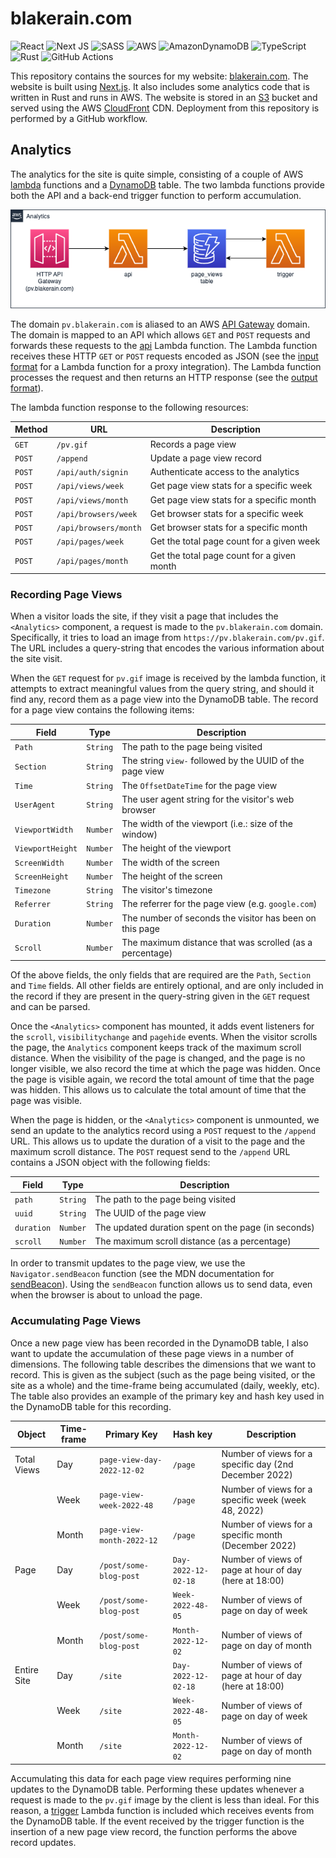 # blakerain.com

![React](https://img.shields.io/badge/react-%2320232a.svg?style=for-the-badge&logo=react&logoColor=%2361DAFB)
![Next JS](https://img.shields.io/badge/Next-black?style=for-the-badge&logo=next.js&logoColor=white)
![SASS](https://img.shields.io/badge/SASS-hotpink.svg?style=for-the-badge&logo=SASS&logoColor=white)
![AWS](https://img.shields.io/badge/AWS-%23FF9900.svg?style=for-the-badge&logo=amazon-aws&logoColor=white)
![AmazonDynamoDB](https://img.shields.io/badge/DynamoDB-4053D6?style=for-the-badge&logo=Amazon%20DynamoDB&logoColor=white)
![TypeScript](https://img.shields.io/badge/typescript-%23007ACC.svg?style=for-the-badge&logo=typescript&logoColor=white)
![Rust](https://img.shields.io/badge/rust-%23000000.svg?style=for-the-badge&logo=rust&logoColor=white)
![GitHub Actions](https://img.shields.io/badge/github%20actions-%232671E5.svg?style=for-the-badge&logo=githubactions&logoColor=white)

This repository contains the sources for my website: [blakerain.com]. The website is built using [Next.js]. It also
includes some analytics code that is written in Rust and runs in AWS. The website is stored in an [S3] bucket and served
using the AWS [CloudFront] CDN. Deployment from this repository is performed by a GitHub workflow.

## Analytics

The analytics for the site is quite simple, consisting of a couple of AWS [lambda] functions and a [DynamoDB] table. The
two lambda functions provide both the API and a back-end trigger function to perform accumulation.

![Layout](https://github.com/BlakeRain/blakerain.com/blob/main/public/content/site-analytics/analytics-layout.drawio.png?raw=true)

The domain `pv.blakerain.com` is aliased to an AWS [API Gateway] domain. The domain is mapped to an API which allows
`GET` and `POST` requests and forwards these requests to the [api] Lambda function. The Lambda function receives these
HTTP `GET` or `POST` requests encoded as JSON (see the [input format] for a Lambda function for a proxy integration).
The Lambda function processes the request and then returns an HTTP response (see the [output format]).

The lambda function response to the following resources:

| Method | URL                   | Description                                |
|--------|-----------------------|--------------------------------------------|
| `GET`  | `/pv.gif`             | Records a page view                        |
| `POST` | `/append`             | Update a page view record                  |
| `POST` | `/api/auth/signin`    | Authenticate access to the analytics       |
| `POST` | `/api/views/week`     | Get page view stats for a specific week    |
| `POST` | `/api/views/month`    | Get page view stats for a specific month   |
| `POST` | `/api/browsers/week`  | Get browser stats for a specific week      |
| `POST` | `/api/browsers/month` | Get browser stats for a specific month     |
| `POST` | `/api/pages/week`     | Get the total page count for a given week  |
| `POST` | `/api/pages/month`    | Get the total page count for a given month |

### Recording Page Views

When a visitor loads the site, if they visit a page that includes the `<Analytics>` component, a request is made to the
`pv.blakerain.com` domain. Specifically, it tries to load an image from `https://pv.blakerain.com/pv.gif`. The URL
includes a query-string that encodes the various information about the site visit.

When the `GET` request for `pv.gif` image is received by the lambda function, it attempts to extract meaningful values
from the query string, and should it find any, record them as a page view into the DynamoDB table. The record for a page
view contains the following items:

| Field            | Type     | Description                                              |
|------------------|----------|----------------------------------------------------------|
| `Path`           | `String` | The path to the page being visited                       |
| `Section`        | `String` | The string `view-` followed by the UUID of the page view |
| `Time`           | `String` | The `OffsetDateTime` for the page view                   |
| `UserAgent`      | `String` | The user agent string for the visitor's web browser      |
| `ViewportWidth`  | `Number` | The width of the viewport (i.e.: size of the window)     |
| `ViewportHeight` | `Number` | The height of the viewport                               |
| `ScreenWidth`    | `Number` | The width of the screen                                  |
| `ScreenHeight`   | `Number` | The height of the screen                                 |
| `Timezone`       | `String` | The visitor's timezone                                   |
| `Referrer`       | `String` | The referrer for the page view (e.g. `google.com`)       |
| `Duration`       | `Number` | The number of seconds the visitor has been on this page  |
| `Scroll`         | `Number` | The maximum distance that was scrolled (as a percentage) |

Of the above fields, the only fields that are required are the `Path`, `Section` and `Time` fields. All other fields are
entirely optional, and are only included in the record if they are present in the query-string given in the `GET`
request and can be parsed.

Once the `<Analytics>` component has mounted, it adds event listeners for the `scroll`, `visibilitychange` and
`pagehide` events. When the visitor scrolls the page, the `Analytics` component keeps track of the maximum scroll
distance. When the visibility of the page is changed, and the page is no longer visible, we also record the time at
which the page was hidden. Once the page is visible again, we record the total amount of time that the page was hidden.
This allows us to calculate the total amount of time that the page was visible.

When the page is hidden, or the `<Analytics>` component is unmounted, we send an update to the analytics record using a
`POST` request to the `/append` URL. This allows us to update the duration of a visit to the page and the maximum scroll
distance. The `POST` request send to the `/append` URL contains a JSON object with the following fields:

| Field      | Type     | Description                                         |
|------------|----------|-----------------------------------------------------|
| `path`     | `String` | The path to the page being visited                  |
| `uuid`     | `String` | The UUID of the page view                           |
| `duration` | `Number` | The updated duration spent on the page (in seconds) |
| `scroll`   | `Number` | The maximum scroll distance (as a percentage)       |

In order to transmit updates to the page view, we use the `Navigator.sendBeacon` function (see the MDN documentation for
[sendBeacon]). Using the `sendBeacon` function allows us to send data, even when the browser is about to unload the
page.

### Accumulating Page Views

Once a new page view has been recorded in the DynamoDB table, I also want to update the accumulation of these page
views in a number of dimensions. The following table describes the dimensions that we want to record. This is given as
the subject (such as the page being visited, or the site as a whole) and the time-frame being accumulated (daily, weekly,
etc). The table also provides an example of the primary key and hash key used in the DynamoDB table for this recording.

| Object      | Time-frame | Primary Key                | Hash key            | Description                                            |
|-------------|------------|----------------------------|---------------------|--------------------------------------------------------|
| Total Views | Day        | `page-view-day-2022-12-02` | `/page`             | Number of views for a specific day (2nd December 2022) |
|             | Week       | `page-view-week-2022-48`   | `/page`             | Number of views for a specific week (week 48, 2022)    |
|             | Month      | `page-view-month-2022-12`  | `/page`             | Number of views for a specific month (December 2022)   |
| Page        | Day        | `/post/some-blog-post`     | `Day-2022-12-02-18` | Number of views of page at hour of day (here at 18:00) |
|             | Week       | `/post/some-blog-post`     | `Week-2022-48-05`   | Number of views of page on day of week                 |
|             | Month      | `/post/some-blog-post`     | `Month-2022-12-02`  | Number of views of page on day of month                |
| Entire Site | Day        | `/site`                    | `Day-2022-12-02-18` | Number of views of page at hour of day (here at 18:00) |
|             | Week       | `/site`                    | `Week-2022-48-05`   | Number of views of page on day of week                 |
|             | Month      | `/site`                    | `Month-2022-12-02`  | Number of views of page on day of month                |

Accumulating this data for each page view requires performing nine updates to the DynamoDB table. Performing these
updates whenever a request is made to the `pv.gif` image by the client is less than ideal. For this reason, a [trigger]
Lambda function is included which receives events from the DynamoDB table. If the event received by the trigger function
is the insertion of a new page view record, the function performs the above record updates.

[blakerain.com]: https://blakerain.com
[next.js]: https://nextjs.org
[s3]: https://aws.amazon.com/s3/
[cloudfront]: https://aws.amazon.com/cloudfront/
[lambda]: https://aws.amazon.com/lambda/
[dynamodb]: https://aws.amazon.com/dynamodb/
[api gateway]: https://aws.amazon.com/api-gateway/
[api]: https://github.com/BlakeRain/blakerain.com/blob/main/lambda/src/bin/api.rs
[trigger]: https://github.com/BlakeRain/blakerain.com/blob/main/lambda/src/bin/trigger.rs
[input format]: https://docs.aws.amazon.com/apigateway/latest/developerguide/set-up-lambda-proxy-integrations.html#api-gateway-simple-proxy-for-lambda-input-format
[output format]: https://docs.aws.amazon.com/apigateway/latest/developerguide/set-up-lambda-proxy-integrations.html#api-gateway-simple-proxy-for-lambda-output-format
[sendbeacon]: https://developer.mozilla.org/en-US/docs/Web/API/Navigator/sendBeacon
